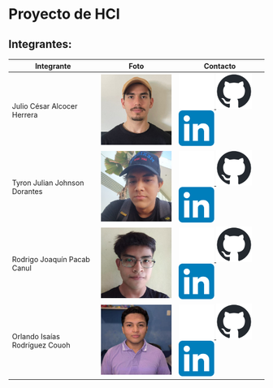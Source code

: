 # Proyecto de HCI

## Integrantes:

| Integrante                     | Foto                                         | Contacto                                                                                                                                                                                                                                  |
| ------------------------------ | -------------------------------------------- | ----------------------------------------------------------------------------------------------------------------------------------------------------------------------------------------------------------------------------------------- |
| Julio César Alcocer Herrera    | <img src="./assets/Julio.jpg" width="200">   | <a href="https://github.com/JulioAlcocer22" > <img src="./assets/github-mark-white.png#gh-dark-mode-only" width="70"> <img src="./assets/github-mark.png#gh-light-mode-only" width="70"></a> <a href="https://www.linkedin.com/in/juliocalcocer011235/"> <img src="./assets/linkedin.png" width="70"></a> |
| Tyron Julian Johnson Dorantes  | <img src="./assets/Tyrone.jpg" width="200">  | <a href="https://github.com/TyJhnsnD" > <img src="./assets/github-mark-white.png#gh-dark-mode-only" width="70"> <img src="./assets/github-mark.png#gh-light-mode-only" width="70"></a> <a href="https://www.linkedin.com/in/tyrone-julian-johnson-143105274/"> <img src="./assets/linkedin.png" width="70"></a>       |
| Rodrigo Joaquín Pacab Canul    | <img src="./assets/Rodrigo.png" width="200"> | <a href="https://github.com/ikinoo" > <img src="./assets/github-mark-white.png#gh-dark-mode-only" width="70"> <img src="./assets/github-mark.png#gh-light-mode-only" width="70"></a> <a href="https://www.linkedin.com/in/rodrigo-pacab/"> <img src="./assets/linkedin.png" width="70"></a>         |
| Orlando Isaías Rodríguez Couoh | <img src="./assets/Isaias.png" width="200">  | <a href="https://github.com/IsaiasRdzc" > <img src="./assets/github-mark-white.png#gh-dark-mode-only" width="70"> <img src="./assets/github-mark.png#gh-light-mode-only" width="70"></a> <a href="https://www.linkedin.com/in/isaiasrdzc/"> <img src="./assets/linkedin.png" width="70"></a>     |
